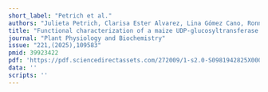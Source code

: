 ```yaml
---
short_label: "Petrich et al."
authors: "Julieta Petrich, Clarisa Ester Alvarez, Lina Gómez Cano, Ronnie Dewberry, Erich Grotewold, Paula Casati, María Lorena Falcone Ferreyra"
title: "Functional characterization of a maize UDP-glucosyltransferase involved in the biosynthesis of flavonoid 7-O-glucosides and di-O-glucosides"
journal: "Plant Physiology and Biochemistry"
issue: "221,(2025),109583"
pmid: 39923422
pdf: 'https://pdf.sciencedirectassets.com/272009/1-s2.0-S0981942825X00036/1-s2.0-S0981942825001111/main.pdf?X-Amz-Security-Token=IQoJb3JpZ2luX2VjEAUaCXVzLWVhc3QtMSJIMEYCIQCWN%2Bcw2%2FL2p9ypAdTE3s6Ga19zEFGpN5EZT293GeVkIgIhAJjJ2TZj4pm3L%2BBrFf7XOU23z0eAtOGe6MnF4cCk8vaTKrMFCE4QBRoMMDU5MDAzNTQ2ODY1IgxvclxvnKJUXxoE3JMqkAVS8%2BzZi9fAjhEDhrerpNahodouTSSzG7BXT0u%2BKMXTzeeAonxewiTfMA2ufWWkt%2Fhqcku05k5Dse7dcrqhvLJpnwIIvZYhVkyDhBlphThai4JJA4kPybXyhH5zdymEqz0ySRTHvRWZJ8%2B6LJadaalFVgHVjeLQVtLO0s1QejIWag5DBf2leqP9uJpf%2BgpGBC50GgTJq6OLe4z%2B9neTM8etz%2FjI0CThB7Mwr5ffXhTGRi9jRvhxhnRFWHiFLT5XnHZeVoPWjde70dqeV%2FIeO1PrxtVkgta%2BMlD%2FB%2FGvlaBeNb1Jz5jsd82%2FcRpdr6mqxH38vNqB0c2XFMERJLS72GqsD8hIyv7WmOINEYk4MH9qnWAuc5Ao9MKMf0FdlxbjTBy%2BtJ0f1%2FdhR2Q%2Fbc51rqXei6UvCVyF6wxH6gVlfy7OowVHKIlPtEb1e5tzI2BUkhBDXo7svjbMUrkoh6%2FcfED3AVJ2DFqys%2FWJeWOb0bu%2Fvy%2FjeKpoVjzRxrotG3Qgl2m0wxydzHwcISxk9v4PCFFf9ayJ%2FWoTi6Wq7Xs%2BiNCTZZhmZL%2FT9ZLCM4%2BDNqlVLMWyKzVlpd1GiP9TzgHz3jQq0sRoGPvAGKgmXUUEdpUO1o%2FED1e4aUCydGsnyC%2BuN96h5i1ihzx%2Bg6DFr1tKL3IOqfExyAaIQEsD34Q9XXd9F1IxMAcFyj1S7i%2BTCKMg%2FATTkNwYgkGNayr1GjsELXorPsoTPkI0Lzljh5FfT0IuPKDj8yggY9VQvHEwnbxveITbYmq41jFqmMdr6PCvl%2BsWNUw3mNGBwT1pAUCVlyuNIFmTF4mLhGYE5tjNz2o34Ft23VDlJL8hjI8JUA6IgxztkKDieLbkX8xxJjQ1xFFY1DDQtK2%2BBjqwAaY1K32EOnCB4xFqiaZKoMq35M%2FY%2FgK9ijGgzIiKrV2VrpgPM0xQMtf8Plyl3fit2gYPS02VbLu6mBczI5HGHvaRJLPyU0SMD42yigbst8JV%2Fqia3OfvRX2MHPepXjgVQ2ThU%2BuUFEH%2FdkMYiak4%2BoSYKG%2FJ3xgoNo7dN36Scej8%2BUVmzE7DXfk3X%2Bk60omdJqyo2mYcrE9DYgrw2PwwOIa%2Be5N%2BKc9me2NA8cHNyuge&X-Amz-Algorithm=AWS4-HMAC-SHA256&X-Amz-Date=20250307T212227Z&X-Amz-SignedHeaders=host&X-Amz-Expires=300&X-Amz-Credential=ASIAQ3PHCVTY4ARMDQDM%2F20250307%2Fus-east-1%2Fs3%2Faws4_request&X-Amz-Signature=052448d61fa206ba8222b946b497f3964a76033905618bec7c363c1cd5fb5615&hash=fc924ac9ab62cce915571e401b271fe21b535d5ae48926efdb7c6e902113d2b8&host=68042c943591013ac2b2430a89b270f6af2c76d8dfd086a07176afe7c76c2c61&pii=S0981942825001111&tid=spdf-e4782c1f-e150-470c-9652-db90438b1357&sid=5a66b74947d62748752ba89-6abf075cb68agxrqa&type=client&tsoh=d3d3LnNjaWVuY2VkaXJlY3QuY29t&rh=d3d3LnNjaWVuY2VkaXJlY3QuY29t&ua=0f1c5857070b52510400&rr=91cd25fa1b94a952&cc=us'
data: ''
scripts: ''
---
```

